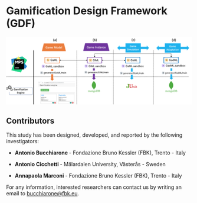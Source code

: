 # Gamification Design Framework (GDF)

<p align="center">
  <img src="https://github.com/antbucc/GDF/blob/master/Implementation.png?raw=true" width="650"/>
</p>


## Contributors

This study has been designed, developed, and reported by the following investigators:

* <b>Antonio Bucchiarone </b> - Fondazione Bruno Kessler (FBK), Trento - Italy

* <b>Antonio Cicchetti </b> - Mälardalen University, Västerås - Sweden

* <b>Annapaola Marconi </b> - Fondazione Bruno Kessler (FBK), Trento - Italy

For any information, interested researchers can contact us by writing an email to bucchiarone@fbk.eu.
